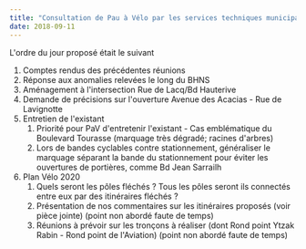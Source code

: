 ```yaml
---
title: "Consultation de Pau à Vélo par les services techniques municipaux"
date: 2018-09-11
---
```


L'ordre du jour proposé était le suivant

1. Comptes rendus des précédentes réunions
2. Réponse aux anomalies relevées le long du BHNS
3. Aménagement à l'intersection Rue de Lacq/Bd Hauterive
4. Demande de précisions sur l'ouverture Avenue des Acacias - Rue de Lavignotte
5. Entretien de l'existant
    1. Priorité pour PaV d'entretenir l'existant - Cas emblématique du Boulevard Tourasse (marquage très dégradé; racines d'arbres)
    2. Lors de bandes cyclables contre stationnement, généraliser le marquage séparant la bande du stationnement pour éviter les ouvertures de portières, comme Bd Jean Sarrailh
6. Plan Vélo 2020
    1. Quels seront les pôles fléchés ? Tous les pôles seront ils connectés entre eux par des itinéraires fléchés ?
    2. Présentation de nos commentaires sur les itinéraires proposés (voir pièce jointe) (point non abordé faute de temps)
    3. Réunions à prévoir sur les tronçons à réaliser (dont Rond point Ytzak Rabin - Rond point de l'Aviation) (point non abordé faute de temps)
